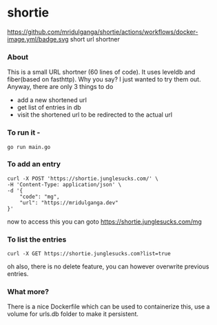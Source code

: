 # shortie
https://github.com/mridulganga/shortie/actions/workflows/docker-image.yml/badge.svg
short url shortner

### About
This is a small URL shortner (60 lines of code). It uses leveldb and fiber(based on fasthttp). Why you say? I just wanted to try them out.
Anyway, there are only 3 things to do
- add a new shortened url
- get list of entries in db
- visit the shortened url to be redirected to the actual url

### To run it -
```
go run main.go
```

### To add an entry
```
curl -X POST 'https://shortie.junglesucks.com/' \
-H 'Content-Type: application/json' \
-d '{
    "code": "mg",
    "url": "https://mridulganga.dev"
}'
```
now to access this you can goto https://shortie.junglesucks.com/mg

### To list the entries
```
curl -X GET https://shortie.junglesucks.com?list=true
```
oh also, there is no delete feature, you can however overwrite previous entries.

### What more?
There is a nice Dockerfile which can be used to containerize this, use a volume for urls.db folder to make it persistent.
